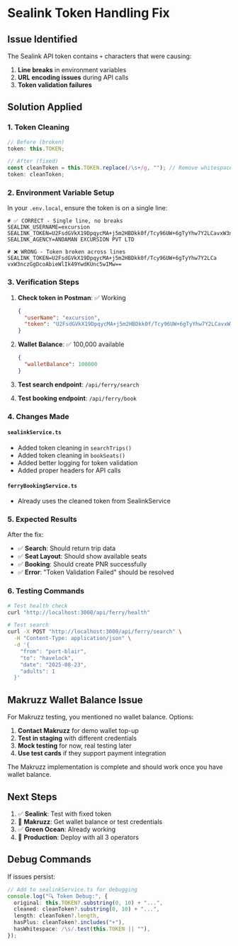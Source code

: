 # Sealink Token Handling Fix

## Issue Identified

The Sealink API token contains `+` characters that were causing:

1. **Line breaks** in environment variables
2. **URL encoding issues** during API calls
3. **Token validation failures**

## Solution Applied

### 1. **Token Cleaning**

```typescript
// Before (broken)
token: this.TOKEN;

// After (fixed)
const cleanToken = this.TOKEN.replace(/\s+/g, ""); // Remove whitespace/newlines
token: cleanToken;
```

### 2. **Environment Variable Setup**

In your `.env.local`, ensure the token is on a single line:

```env
# ✅ CORRECT - Single line, no breaks
SEALINK_USERNAME=excursion
SEALINK_TOKEN=U2FsdGVkX19DpqycMA+j5m2HBDkk0f/Tcy96UW+6gTyYhw7Y2LCavxW3nczGgDcoAbieWlIk49YwdKUnc5wIMw==
SEALINK_AGENCY=ANDAMAN EXCURSION PVT LTD

# ❌ WRONG - Token broken across lines
SEALINK_TOKEN=U2FsdGVkX19DpqycMA+j5m2HBDkk0f/Tcy96UW+6gTyYhw7Y2LCa
vxW3nczGgDcoAbieWlIk49YwdKUnc5wIMw==
```

### 3. **Verification Steps**

1. **Check token in Postman**: ✅ Working

   ```json
   {
     "userName": "excursion",
     "token": "U2FsdGVkX19DpqycMA+j5m2HBDkk0f/Tcy96UW+6gTyYhw7Y2LCavxW3nczGgDcoAbieWlIk49YwdKUnc5wIMw=="
   }
   ```

2. **Wallet Balance**: ✅ 100,000 available

   ```json
   {
     "walletBalance": 100000
   }
   ```

3. **Test search endpoint**: `/api/ferry/search`
4. **Test booking endpoint**: `/api/ferry/book`

### 4. **Changes Made**

#### `sealinkService.ts`

- Added token cleaning in `searchTrips()`
- Added token cleaning in `bookSeats()`
- Added better logging for token validation
- Added proper headers for API calls

#### `ferryBookingService.ts`

- Already uses the cleaned token from SealinkService

### 5. **Expected Results**

After the fix:

- ✅ **Search**: Should return trip data
- ✅ **Seat Layout**: Should show available seats
- ✅ **Booking**: Should create PNR successfully
- ✅ **Error**: "Token Validation Failed" should be resolved

### 6. **Testing Commands**

```bash
# Test health check
curl "http://localhost:3000/api/ferry/health"

# Test search
curl -X POST "http://localhost:3000/api/ferry/search" \
  -H "Content-Type: application/json" \
  -d '{
    "from": "port-blair",
    "to": "havelock",
    "date": "2025-08-23",
    "adults": 1
  }'
```

## Makruzz Wallet Balance Issue

For Makruzz testing, you mentioned no wallet balance. Options:

1. **Contact Makruzz** for demo wallet top-up
2. **Test in staging** with different credentials
3. **Mock testing** for now, real testing later
4. **Use test cards** if they support payment integration

The Makruzz implementation is complete and should work once you have wallet balance.

## Next Steps

1. ✅ **Sealink**: Test with fixed token
2. 🔄 **Makruzz**: Get wallet balance or test credentials
3. ✅ **Green Ocean**: Already working
4. 🚀 **Production**: Deploy with all 3 operators

## Debug Commands

If issues persist:

```typescript
// Add to sealinkService.ts for debugging
console.log("🔍 Token Debug:", {
  original: this.TOKEN?.substring(0, 10) + "...",
  cleaned: cleanToken?.substring(0, 10) + "...",
  length: cleanToken?.length,
  hasPlus: cleanToken?.includes("+"),
  hasWhitespace: /\s/.test(this.TOKEN || ""),
});
```
